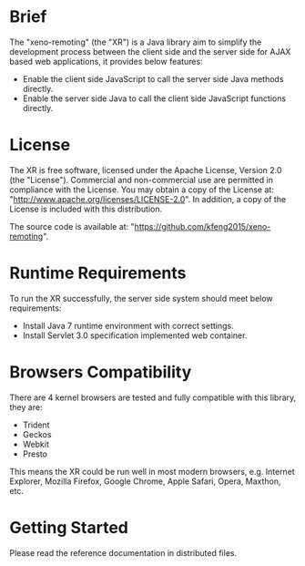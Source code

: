 ﻿# Brief

The "xeno-remoting" (the "XR") is a Java library aim to simplify the development process between the client side and the server side for AJAX based web applications, it provides below features:

- Enable the client side JavaScript to call the server side Java methods directly.
- Enable the server side Java to call the client side JavaScript functions directly.

# License

The XR is free software, licensed under the Apache License, Version 2.0 (the "License"). Commercial and non-commercial use are permitted in compliance with the License. You may obtain a copy of the License at: "http://www.apache.org/licenses/LICENSE-2.0". In addition, a copy of the License is included with this distribution.

The source code is available at: "https://github.com/kfeng2015/xeno-remoting".

# Runtime Requirements

To run the XR successfully, the server side system should meet below requirements:

- Install Java 7 runtime environment with correct settings.
- Install Servlet 3.0 specification implemented web container.

# Browsers Compatibility

There are 4 kernel browsers are tested and fully compatible with this library, they are:

- Trident
- Geckos
- Webkit
- Presto

This means the XR could be run well in most modern browsers, e.g. Internet Explorer, Mozilla Firefox, Google Chrome, Apple Safari, Opera, Maxthon, etc.

# Getting Started

Please read the reference documentation in distributed files.
